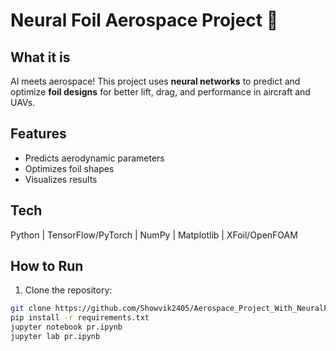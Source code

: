 # Neural Foil Aerospace Project 🚀

## What it is
AI meets aerospace! This project uses **neural networks** to predict and optimize **foil designs** for better lift, drag, and performance in aircraft and UAVs.

## Features
- Predicts aerodynamic parameters  
- Optimizes foil shapes  
- Visualizes results  

## Tech
Python | TensorFlow/PyTorch | NumPy | Matplotlib | XFoil/OpenFOAM  

## How to Run
1. Clone the repository:  
```bash
git clone https://github.com/Showvik2405/Aerospace_Project_With_NeuralFoi
pip install -r requirements.txt
jupyter notebook pr.ipynb
jupyter lab pr.ipynb
